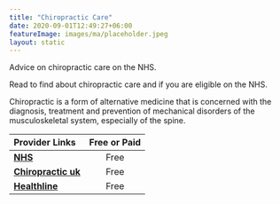 ```yaml
---
title: "Chiropractic Care"
date: 2020-09-01T12:49:27+06:00
featureImage: images/ma/placeholder.jpeg
layout: static
---
```


Advice on chiropractic care on the NHS.

Read to find about chiropractic care and if you are eligible on the NHS.

Chiropractic is a form of alternative medicine that is concerned with the diagnosis, treatment and prevention of mechanical disorders of the musculoskeletal system, especially of the spine.

| Provider Links      | Free or Paid  |  
| :-----------          | :--------------:      |  
| [**NHS**](https://www.nhs.uk/conditions/chiropractic/) | Free | 
| [**Chiropractic uk**](https://chiropractic-uk.co.uk/find-a-chiropractor/) | Free | 
| [**Healthline**](https://www.healthline.com/health/chiropractic-benefits) | Free | 
  

<br/><br/>






